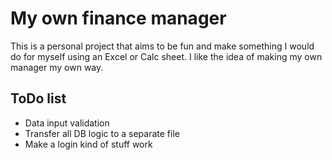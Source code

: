 # My own finance manager

This is a personal project that aims to be fun and make something I would do for
myself using an Excel or Calc sheet. I like the idea of making my own manager my
own way.

## ToDo list

- Data input validation
- Transfer all DB logic to a separate file
- Make a login kind of stuff work

